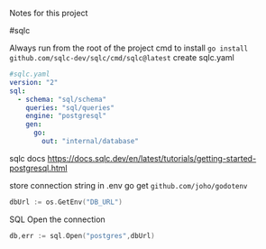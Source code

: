 Notes for this project

#sqlc

Always run from the root of the project
cmd to install `go install github.com/sqlc-dev/sqlc/cmd/sqlc@latest`
create sqlc.yaml

```yaml
#sqlc.yaml
version: "2"
sql:
  - schema: "sql/schema"
    queries: "sql/queries"
    engine: "postgresql"
    gen:
      go:
        out: "internal/database"
```

sqlc docs https://docs.sqlc.dev/en/latest/tutorials/getting-started-postgresql.html

store connection string in .env
go get `github.com/joho/godotenv`
```go
dbUrl := os.GetEnv("DB_URL")
```

SQL Open the connection
```go
db,err := sql.Open("postgres",dbUrl)
```


